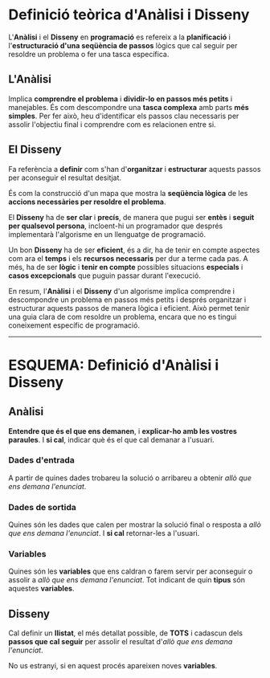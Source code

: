 # Definició teòrica d'**Anàlisi** i **Disseny**

L'**Anàlisi** i el **Disseny** en **programació** es refereix a la **planificació** i l'**estructuració d'una seqüència de passos** lògics que cal seguir per resoldre un problema o fer una tasca específica.

## L'**Anàlisi**

Implica **comprendre el problema** i **dividir-lo en passos més petits** i manejables.
És com descompondre una **tasca complexa** amb parts **més simples**. Per fer això, heu d'identificar els passos clau necessaris per assolir l'objectiu final i comprendre com es relacionen entre si.

## El **Disseny**

Fa referència a **definir** com s'han d'**organitzar** i **estructurar** aquests passos per aconseguir el resultat desitjat.

És com la construcció d'un mapa que mostra la **seqüència lògica** de les **accions necessàries per resoldre el problema**.

El **Disseny** ha de **ser clar** i **precís**, de manera que pugui ser **entès** i **seguit per qualsevol persona**, incloent-hi un programador que després implementarà l'algorisme en un llenguatge de programació.

Un bon **Disseny** ha de ser **eficient**, és a dir, ha de tenir en compte aspectes com ara el **temps** i els **recursos necessaris** per dur a terme cada pas. A més, ha de ser **lògic** i **tenir en compte** possibles situacions **especials** i **casos excepcionals** que puguin passar durant l'execució.

En resum, l'**Anàlisi** i el **Disseny** d'un algorisme implica comprendre i descompondre un problema en passos més petits i després organitzar i estructurar aquests passos de manera lògica i eficient. Això permet tenir una guia clara de com resoldre un problema, encara que no es tingui coneixement específic de programació.

<hr>

# **ESQUEMA**: Definició d'**Anàlisi** i **Disseny**

## **Anàlisi**

**Entendre que és el que ens demanen**, i **explicar-ho amb les vostres paraules**.
I **si cal**, indicar què és el que cal demanar a l'usuari.

### **Dades d'entrada**

A partir de quines dades trobareu la solució o arribareu a obtenir *allò que ens demana l'enunciat*.

### **Dades de sortida**

Quines són les dades que calen per mostrar la solució final o resposta a *allò que ens demana l'enunciat*.
I **si cal** retornar-les a l'usuari.

### **Variables**

Quines són les **variables** que ens caldran o farem servir per aconseguir o assolir a *allò que ens demana l'enunciat*.
Tot indicant de quin **tipus** són aquestes **variables**.

## **Disseny**

Cal definir un **llistat**, el més detallat possible, de **TOTS** i cadascun dels **passos que cal seguir** per assolir el resultat d'*allò que ens demana l'enunciat*.

No us estranyi, si en aquest procés apareixen noves **variables**.
